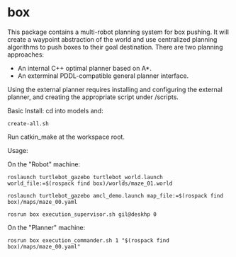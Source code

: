 # box

This package contains a multi-robot planning system for box pushing.
It will create a waypoint abstraction of the world and use centralized planning algorithms to push boxes to their goal destination.
There are two planning approaches: 
* An internal C++ optimal planner based on A*.
* An exterminal PDDL-compatible general planner interface.

Using the external planner requires installing and configuring the external planner, and creating the appropriate script under /scripts.



Basic Install: cd into models and:

```create-all.sh```

Run catkin_make at the workspace root.


Usage: 

On the "Robot" machine:

```roslaunch turtlebot_gazebo turtlebot_world.launch world_file:=$(rospack find box)/worlds/maze_01.world```

```roslaunch turtlebot_gazebo amcl_demo.launch map_file:=$(rospack find box)/maps/maze_00.yaml```

```rosrun box execution_supervisor.sh gil@deskhp 0```


On the "Planner" machine:

```rosrun box execution_commander.sh 1 "$(rospack find box)/maps/maze_00.yaml"```

